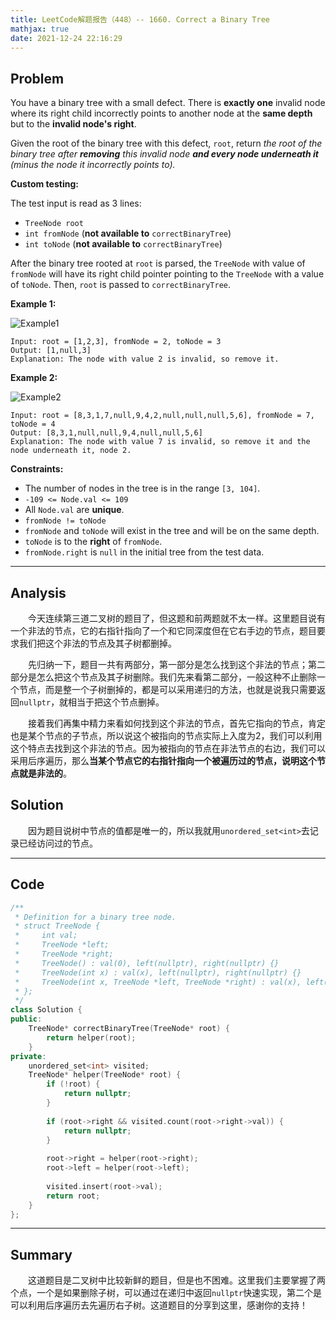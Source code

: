 ```yaml
---
title: LeetCode解题报告（448）-- 1660. Correct a Binary Tree
mathjax: true
date: 2021-12-24 22:16:29
---
```


## Problem

You have a binary tree with a small defect. There is **exactly one** invalid node where its right child incorrectly points to another node at the **same depth** but to the **invalid node's right**.

Given the root of the binary tree with this defect, `root`, return *the root of the binary tree after **removing** this invalid node **and every node underneath it** (minus the node it incorrectly points to).*

<!-- more -->

**Custom testing:**

The test input is read as 3 lines:

- `TreeNode root`
- `int fromNode` (**not available to** `correctBinaryTree`)
- `int toNode` (**not available to** `correctBinaryTree`)

After the binary tree rooted at `root` is parsed, the `TreeNode` with value of `fromNode` will have its right child pointer pointing to the `TreeNode` with a value of `toNode`. Then, `root` is passed to `correctBinaryTree`.

**Example 1:**

![Example1](https://assets.leetcode.com/uploads/2020/10/22/ex1v2.png)

```
Input: root = [1,2,3], fromNode = 2, toNode = 3
Output: [1,null,3]
Explanation: The node with value 2 is invalid, so remove it.
```

**Example 2:**

![Example2](https://assets.leetcode.com/uploads/2020/10/22/ex2v3.png)

```
Input: root = [8,3,1,7,null,9,4,2,null,null,null,5,6], fromNode = 7, toNode = 4
Output: [8,3,1,null,null,9,4,null,null,5,6]
Explanation: The node with value 7 is invalid, so remove it and the node underneath it, node 2.
```

**Constraints:**

- The number of nodes in the tree is in the range `[3, 104]`.
- `-109 <= Node.val <= 109`
- All `Node.val` are **unique**.
- `fromNode != toNode`
- `fromNode` and `toNode` will exist in the tree and will be on the same depth.
- `toNode` is to the **right** of `fromNode`.
- `fromNode.right` is `null` in the initial tree from the test data.

------

## Analysis

&emsp;&emsp;今天连续第三道二叉树的题目了，但这题和前两题就不太一样。这里题目说有一个非法的节点，它的右指针指向了一个和它同深度但在它右手边的节点，题目要求我们把这个非法的节点及其子树都删掉。

&emsp;&emsp;先归纳一下，题目一共有两部分，第一部分是怎么找到这个非法的节点；第二部分是怎么把这个节点及其子树删除。我们先来看第二部分，一般这种不止删除一个节点，而是整一个子树删掉的，都是可以采用递归的方法，也就是说我只需要返回`nullptr`，就相当于把这个节点删掉。

&emsp;&emsp;接着我们再集中精力来看如何找到这个非法的节点，首先它指向的节点，肯定也是某个节点的子节点，所以说这个被指向的节点实际上入度为2，我们可以利用这个特点去找到这个非法的节点。因为被指向的节点在非法节点的右边，我们可以采用后序遍历，那么**当某个节点它的右指针指向一个被遍历过的节点，说明这个节点就是非法的**。

## Solution

&emsp;&emsp;因为题目说树中节点的值都是唯一的，所以我就用`unordered_set<int>`去记录已经访问过的节点。

------

## Code

```c++
/**
 * Definition for a binary tree node.
 * struct TreeNode {
 *     int val;
 *     TreeNode *left;
 *     TreeNode *right;
 *     TreeNode() : val(0), left(nullptr), right(nullptr) {}
 *     TreeNode(int x) : val(x), left(nullptr), right(nullptr) {}
 *     TreeNode(int x, TreeNode *left, TreeNode *right) : val(x), left(left), right(right) {}
 * };
 */
class Solution {
public:
    TreeNode* correctBinaryTree(TreeNode* root) {
        return helper(root);
    }
private:
    unordered_set<int> visited;
    TreeNode* helper(TreeNode* root) {
        if (!root) {
            return nullptr;
        }
        
        if (root->right && visited.count(root->right->val)) {
            return nullptr;
        }
        
        root->right = helper(root->right);
        root->left = helper(root->left);
        
        visited.insert(root->val);
        return root;
    }
};
```

------

## Summary

&emsp;&emsp;这道题目是二叉树中比较新鲜的题目，但是也不困难。这里我们主要掌握了两个点，一个是如果删除子树，可以通过在递归中返回`nullptr`快速实现，第二个是可以利用后序遍历去先遍历右子树。这道题目的分享到这里，感谢你的支持！
